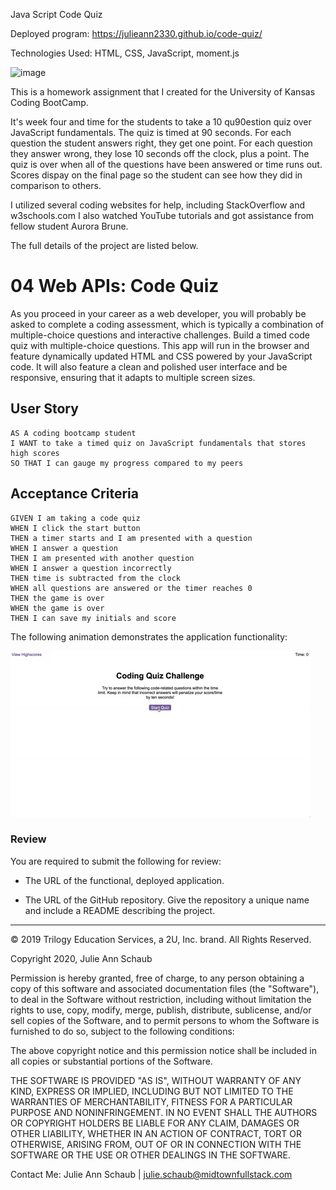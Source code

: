 
Java Script Code Quiz

Deployed program: https://julieann2330.github.io/code-quiz/

Technologies Used: HTML, CSS, JavaScript, moment.js

![image](https://user-images.githubusercontent.com/64329660/88986592-0ab9cf00-d299-11ea-93ba-9a417dba7711.png)

This is a homework assignment that I created for the University of Kansas Coding BootCamp. 

It's week four and time for the students to take a 10 qu90estion quiz over JavaScript fundamentals. The quiz is timed at 90 seconds. For each question the student answers right, they get one point. For each question they answer wrong, they lose 10 seconds off the clock, plus a point. The quiz is over when all of the questions have been answered or time runs out. Scores dispay on the final page so the student can see how they did in comparison to others.

I utilized several coding websites for help, including StackOverflow and w3schools.com I also watched YouTube tutorials and got assistance from fellow student Aurora Brune.  

The full details of the project are listed below.

# 04 Web APIs: Code Quiz

As you proceed in your career as a web developer, you will probably be asked to complete a coding assessment, which is typically a combination of multiple-choice questions and interactive challenges. Build a timed code quiz with multiple-choice questions. This app will run in the browser and feature dynamically updated HTML and CSS powered by your JavaScript code. It will also feature a clean and polished user interface and be responsive, ensuring that it adapts to multiple screen sizes.

## User Story

```
AS A coding bootcamp student
I WANT to take a timed quiz on JavaScript fundamentals that stores high scores
SO THAT I can gauge my progress compared to my peers
```

## Acceptance Criteria

```
GIVEN I am taking a code quiz
WHEN I click the start button
THEN a timer starts and I am presented with a question
WHEN I answer a question
THEN I am presented with another question
WHEN I answer a question incorrectly
THEN time is subtracted from the clock
WHEN all questions are answered or the timer reaches 0
THEN the game is over
WHEN the game is over
THEN I can save my initials and score
```

The following animation demonstrates the application functionality:

![code quiz](./Assets/04-web-apis-homework-demo.gif)

### Review

You are required to submit the following for review:

* The URL of the functional, deployed application.

* The URL of the GitHub repository. Give the repository a unique name and include a README describing the project.

- - -
© 2019 Trilogy Education Services, a 2U, Inc. brand. All Rights Reserved.

Copyright 2020, Julie Ann Schaub

Permission is hereby granted, free of charge, to any person obtaining a copy of this software and associated documentation files (the "Software"), to deal in the Software without restriction, including without limitation the rights to use, copy, modify, merge, publish, distribute, sublicense, and/or sell copies of the Software, and to permit persons to whom the Software is furnished to do so, subject to the following conditions:

The above copyright notice and this permission notice shall be included in all copies or substantial portions of the Software.

THE SOFTWARE IS PROVIDED "AS IS", WITHOUT WARRANTY OF ANY KIND, EXPRESS OR IMPLIED, INCLUDING BUT NOT LIMITED TO THE WARRANTIES OF MERCHANTABILITY, FITNESS FOR A PARTICULAR PURPOSE AND NONINFRINGEMENT. IN NO EVENT SHALL THE AUTHORS OR COPYRIGHT HOLDERS BE LIABLE FOR ANY CLAIM, DAMAGES OR OTHER LIABILITY, WHETHER IN AN ACTION OF CONTRACT, TORT OR OTHERWISE, ARISING FROM, OUT OF OR IN CONNECTION WITH THE SOFTWARE OR THE USE OR OTHER DEALINGS IN THE SOFTWARE.

Contact Me: 
Julie Ann Schaub | julie.schaub@midtownfullstack.com
